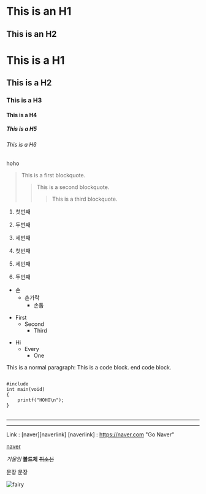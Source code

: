 This is an H1
=================
This is an H2
----------------
# This is a H1
## This is a H2
### This is a H3
#### This is a H4
##### This is a H5
###### This is a H6

hoho

> This is a first blockquote.
>   > This is a second blockquote.
>   >   > This is a third blockquote.

1. 첫번째
2. 두번째
3. 세번째

1. 첫번째
3. 세번째
2. 두번째

* 손
    * 손가락
        * 손톱

+ First
    + Second
        + Third

- Hi
    - Every
        - One

This is a normal paragraph:
    This is a code block.
end code block.

<pre>
<code>
#include <stdio.h>
int main(void)
{
    printf("HOHO\n");
}
</code>
</pre>

***
*****

Link : [naver][naverlink]
[naverlink] : https://naver.com "Go Naver"

[naver](https://naver.com, "naver link")

*기울임*
**볼드체**
~~취소선~~

문장   문장

![fairy](http://optimal.inven.co.kr/upload/2018/08/07/bbs/i13123169478.png)